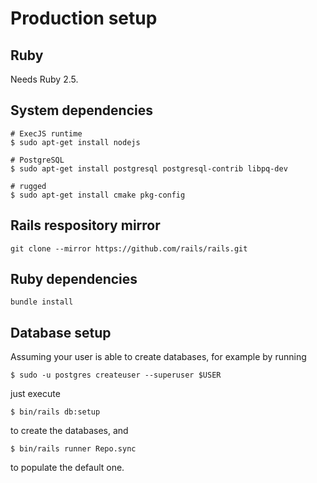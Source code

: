 # Production setup

## Ruby

Needs Ruby 2.5.

## System dependencies

```
# ExecJS runtime
$ sudo apt-get install nodejs

# PostgreSQL
$ sudo apt-get install postgresql postgresql-contrib libpq-dev

# rugged
$ sudo apt-get install cmake pkg-config
```

## Rails respository mirror

```
git clone --mirror https://github.com/rails/rails.git
```

## Ruby dependencies

```
bundle install
```

## Database setup

Assuming your user is able to create databases, for example by running

```
$ sudo -u postgres createuser --superuser $USER
```

just execute

```
$ bin/rails db:setup
```

to create the databases, and

```
$ bin/rails runner Repo.sync
```

to populate the default one.

